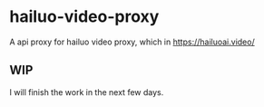 # hailuo-video-proxy
A api proxy for hailuo video proxy, which in https://hailuoai.video/


## WIP

I will finish the work in the next few days.
